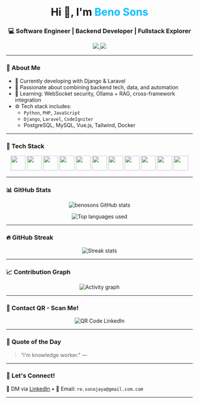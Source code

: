<h1 align="center">Hi 👋, I'm <span style="color:#00BFFF">Beno Sons</span></h1>
<h3 align="center">💻 Software Engineer | Backend Developer | Fullstack Explorer</h3>

<p align="center">
  <a href="mailto:re.sonjaya@gmail.com">
    <img src="https://img.shields.io/badge/Gmail-D14836?style=flat-square&logo=gmail&logoColor=white" />
  </a>
  <a href="https://www.linkedin.com/in/retno-sonjaya" target="_blank">
    <img src="https://img.shields.io/badge/LinkedIn-0077B5?style=flat-square&logo=linkedin&logoColor=white" />
  </a>
<!--   <a href="https://benosons." target="_blank">
    <img src="https://img.shields.io/badge/Portfolio-000000?style=flat-square&logo=about-dot-me&logoColor=white" />
  </a> -->
</p>

---

### 🚀 About Me
- 🔭 Currently developing with Django & Laravel
- 🧠 Passionate about combining backend tech, data, and automation
- 🌱 Learning: WebSocket security, Ollama + RAG, cross-framework integration
- ⚙️ Tech stack includes:
  - `Python`, `PHP`, `JavaScript`
  - `Django`, `Laravel`, `CodeIgniter`
  - PostgreSQL, MySQL, Vue.js, Tailwind, Docker

---

### 🧰 Tech Stack

<p align="center">
  <img src="https://cdn.jsdelivr.net/gh/devicons/devicon/icons/python/python-original.svg" width="40"/>
  <img src="https://cdn.jsdelivr.net/gh/devicons/devicon/icons/php/php-original.svg" width="40"/>
  <img src="https://cdn.jsdelivr.net/gh/devicons/devicon/icons/javascript/javascript-original.svg" width="40"/>
  <img src="https://cdn.jsdelivr.net/gh/devicons/devicon/icons/django/django-plain.svg" width="40"/>
  <img src="https://cdn.jsdelivr.net/gh/devicons/devicon/icons/laravel/laravel-plain.svg" width="40"/>
  <img src="https://cdn.jsdelivr.net/gh/devicons/devicon/icons/codeigniter/codeigniter-plain.svg" width="40"/>
  <img src="https://cdn.jsdelivr.net/gh/devicons/devicon/icons/vuejs/vuejs-original.svg" width="40"/>
  <img src="https://cdn.jsdelivr.net/gh/devicons/devicon/icons/postgresql/postgresql-original.svg" width="40"/>
  <img src="https://cdn.jsdelivr.net/gh/devicons/devicon/icons/mysql/mysql-original.svg" width="40"/>
  <img src="https://cdn.jsdelivr.net/gh/devicons/devicon/icons/docker/docker-original.svg" width="40"/>
  <img src="https://cdn.jsdelivr.net/gh/devicons/devicon/icons/git/git-original.svg" width="40"/>
</p>

---

### 📊 GitHub Stats

<p align="center">
  <img src="https://github-readme-stats.vercel.app/api?username=benosons&show_icons=true&theme=tokyonight&hide_border=true" alt="benosons GitHub stats" />
</p>

<p align="center">
  <img src="https://github-readme-stats.vercel.app/api/top-langs/?username=benosons&layout=compact&theme=tokyonight&hide_border=true" alt="Top languages used" />
</p>

---

### 🔥 GitHub Streak

<p align="center">
  <img src="https://streak-stats.demolab.com?user=benosons&theme=radical&hide_border=true" alt="Streak stats" />
</p>

---

### 📈 Contribution Graph

<p align="center">
  <img src="https://github-readme-activity-graph.vercel.app/graph?username=benosons&theme=github-compact&hide_border=true" alt="Activity graph" />
</p>

---

### 📱 Contact QR - Scan Me!

<p align="center">
  <img src="https://api.qrserver.com/v1/create-qr-code/?data=https://www.linkedin.com/in/retno-sonjaya&size=120x120" alt="QR Code LinkedIn" />
</p>

---

### 🧠 Quote of the Day

> “i'm knowledge worker.” —

---

### 🙌 Let's Connect!

💬 DM via [LinkedIn](https://www.linkedin.com/in/retno-sonjaya) • 📧 Email: `re.sonajaya@gmail.com.com`

---

